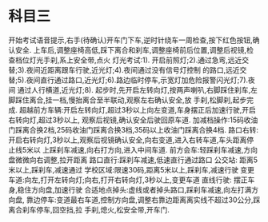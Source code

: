 # 科目三

开始考试语音提示,右手(待确认)开车门下车,逆时针绕车一周检查,按下红色按钮,确认安全.
上车后,调整座椅高低,踩下离合和刹车,调整座椅前后位置,调整后视镜,检查档位灯光手刹,系上安全带,点火
灯光考试:1). 开启前照灯;2).通过急弯,远近交替;3).夜间近距离跟车行驶,近光灯;4).夜间通过没有信号灯控制
的路口,远近交替;5).夜间直行通过路口,近光灯;6).路边临时停车,示宽灯加危险报警闪光灯;7).夜间
通过人行横道,近光灯;8).
起步时,先开启左转向灯,按两声喇叭,右脚踩住刹车,左脚踩住离合,挂一档,慢抬离合至半联动,观察左右确认安全,放
手刹,松脚刹,起步完成.
超越前方车辆:开启左转向灯,超过3秒以上向左变道,车身摆正后加速行驶,开启右转向灯,超过3秒以上,
观察后视镜,确认安全后驶回原车道.
加减档操作:15码收油门踩离合换2档,25码收油门踩离合换3档,35码以上收油门踩离合换4档.
路口右转:开启右转向灯,3秒以上,观察后视镜确认安全,向右变道,进入右转车道,车头距离停止线5米以
上踩刹车减速,向右打方向,进入中间车道.
前方会车:轻踩刹车减速,方向盘微微向右调整,拉开距离
路口直行:踩刹车减速,低速直行通过路口
公交站: 距离5米以上,踩刹车,减速通过
学校区域:限速30码,距离5米以上,踩刹车,减速行驶
变更车道:向左,打开左转向灯;向右,打开右转向灯,3秒以上,变更车道
直线行驶: 摆正车身,稳住方向盘,加速行驶
合适地点掉头:虚线或者掉头路口,踩刹车减速,向左打满方向盘,
靠边停车:变道最右车道,控制方向盘,调整右靠边距离离实线不超过30公分,踩离合刹车停车,回空挡,拉
手刹,熄火,松安全带,开车门.
